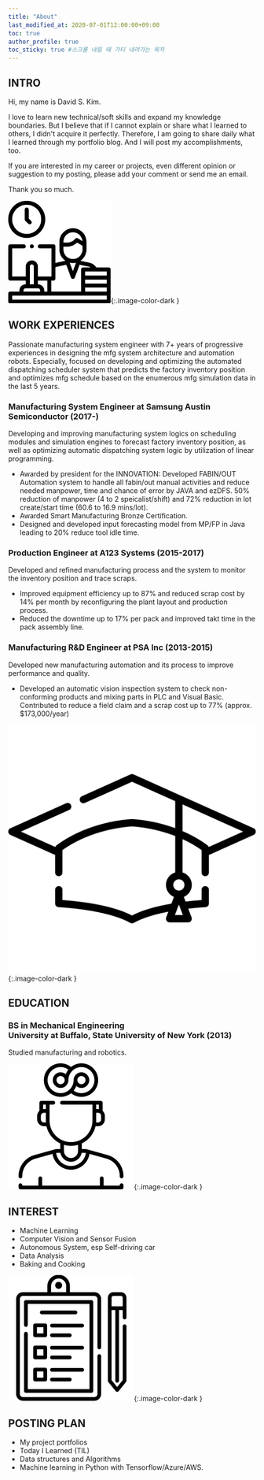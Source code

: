 ```yaml
---
title: "About"
last_modified_at: 2020-07-01T12:00:00+09:00
toc: true
author_profile: true
toc_sticky: true #스크롤 내릴 때 가티 내려가는 목차
---
```


## INTRO
Hi, my name is David S. Kim.

I love to learn new technical/soft skills and expand my knowledge boundaries. But I believe that if I cannot explain or share what I learned to others, I didn't acquire it perfectly. Therefore, I am going to share daily what I learned through my portfolio blog. And I will post my accomplishments, too.

If you are interested in my career or projects, even different opinion or suggestion to my posting, please add your comment or send me an email.

Thank you so much.


![work](/assets/images/work.png){:.image-color-dark } 
## WORK EXPERIENCES 
Passionate manufacturing system engineer with 7+ years of progressive experiences in designing the mfg system architecture and automation robots. Especially, focused on developing and optimizing the automated dispatching scheduler system that predicts the factory inventory position and optimizes mfg schedule based on the enumerous mfg simulation data in the last 5 years. 

### Manufacturing System Engineer at Samsung Austin Semiconductor (2017-)
Developing and improving manufacturing system logics on scheduling modules and simulation engines to forecast factory inventory position, as well as optimizing automatic dispatching system logic by utilization of linear programming.
- Awarded by president for the INNOVATION: Developed FABIN/OUT Automation system to handle all fabin/out manual activities and reduce needed manpower, time and chance of error by JAVA and ezDFS. 50% reduction of manpower (4 to 2 speicalist/shift) and 72% reduction in lot create/start time (60.6 to 16.9 mins/lot).
- Awarded Smart Manufacturing Bronze Certification.
-  Designed and developed input forecasting model from MP/FP in Java leading to 20% reduce tool idle time.

### Production Engineer at A123 Systems (2015-2017)
Developed and refined manufacturing process and the system to monitor the inventory position and trace scraps.
- Improved equipment efficiency up to 87% and reduced scrap cost by 14% per month by reconfiguring the plant layout and production process. 
- Reduced the downtime up to 17% per pack and improved takt time in the pack assembly line.

### Manufacturing R&D Engineer at PSA Inc (2013-2015)
Developed new manufacturing automation and its process to improve performance and quality.
- Developed an automatic vision inspection system to check non-conforming products and mixing parts in PLC and Visual Basic. Contributed to reduce a field claim and a scrap cost up to 77% (approx. $173,000/year)


![school](/assets/images/school.png){:.image-color-dark }
## EDUCATION

### BS in Mechanical Engineering<br>University at Buffalo, State University of New York (2013)
Studied manufacturing and robotics.


![interest](/assets/images/interest.png){:.image-color-dark }
## INTEREST
- Machine Learning
- Computer Vision and Sensor Fusion
- Autonomous System, esp Self-driving car
- Data Analysis
- Baking and Cooking


![todo](/assets/images/todo.png){:.image-color-dark }
## POSTING PLAN
- My project portfolios
- Today I Learned (TIL)
- Data structures and Algorithms
- Machine learning in Python with Tensorflow/Azure/AWS.
